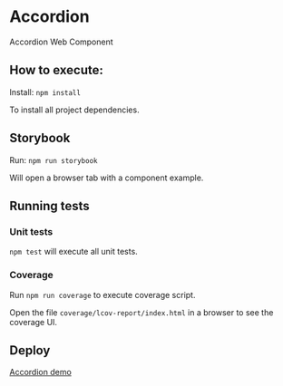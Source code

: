 # Accordion

Accordion Web Component

## How to execute:

Install: `npm install`

To install all project dependencies.

## Storybook

Run: `npm run storybook`

Will open a browser tab with a component example.

## Running tests

### Unit tests

`npm test` will execute all unit tests.

### Coverage

Run `npm run coverage` to execute coverage script.

Open the file `coverage/lcov-report/index.html` in a browser to see the coverage UI.

## Deploy

[Accordion demo](https://victoroliveira.github.io/accordion/?path=/story/demo--accordion)
